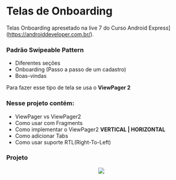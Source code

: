 # Telas de Onboarding

Telas Onboarding apresetado na live 7 do Curso Android Express](https://androiddeveloper.com.br/).

### Padrão Swipeable Pattern

- Diferentes seções
- Onboarding (Passo a passo de um cadastro)
- Boas-vindas

Para fazer esse tipo de tela se usa o **ViewPager 2**

### Nesse projeto contém:

-  ViewPager vs ViewPager2
-  Como usar com Fragments
-  Como implementar o ViewPager2 **VERTICAL | HORIZONTAL**
-  Como adicionar Tabs
-  Como usar suporte RTL(Right-To-Left)

### Projeto

<div align="center">
	<img src=".github/banners_app.gif">
</div>